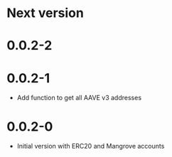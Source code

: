 # Next version

# 0.0.2-2

# 0.0.2-1

- Add function to get all AAVE v3 addresses

# 0.0.2-0

- Initial version with ERC20 and Mangrove accounts
